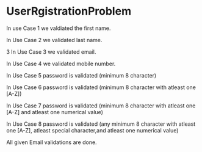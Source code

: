 # UserRgistrationProblem
In use Case 1 we valdiated the first name.

In Use Case 2 we validated last name.

3 In Use Case 3 we validated email.

In Use Case 4 we validated mobile number.

In Use Case 5 password is validated (minimum 8 character)

In Use Case 6 password is validated (minimum 8 character with atleast one [A-Z])

In Use Case 7 password is validated (minimum 8 character with atleast one [A-Z] and atleast one numerical value)

In Use Case 8 password is validated (any minimum 8 character with atleast one [A-Z], atleast special character,and atleast one numerical value)

All given Email validations are done.
